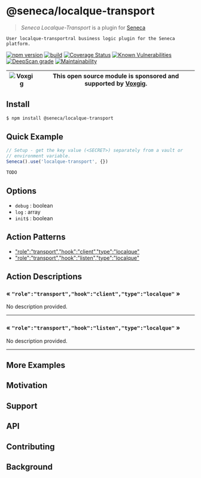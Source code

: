 # @seneca/localque-transport

> _Seneca Localque-Transport_ is a plugin for [Seneca](http://senecajs.org)

    User localque-transportral business logic plugin for the Seneca platform.

[![npm version](https://img.shields.io/npm/v/@seneca/localque-transport.svg)](https://npmjs.com/package/@seneca/localque-transport)
[![build](https://github.com/senecajs/seneca-localque-transport/actions/workflows/build.yml/badge.svg)](https://github.com/senecajs/seneca-localque-transport/actions/workflows/build.yml)
[![Coverage Status](https://coveralls.io/repos/github/senecajs/seneca-localque-transport/badge.svg?branch=main)](https://coveralls.io/github/senecajs/seneca-localque-transport?branch=main)
[![Known Vulnerabilities](https://snyk.io/test/github/senecajs/seneca-localque-transport/badge.svg)](https://snyk.io/test/github/senecajs/seneca-localque-transport)
[![DeepScan grade](https://deepscan.io/api/teams/5016/projects/20872/branches/581541/badge/grade.svg)](https://deepscan.io/dashboard#view=project&tid=5016&pid=20872&bid=581541)
[![Maintainability](https://api.codeclimate.com/v1/badges/8242b80adb8acb685afd/maintainability)](https://codeclimate.com/github/senecajs/seneca-localque-transport/maintainability)

| ![Voxgig](https://www.voxgig.com/res/img/vgt01r.png) | This open source module is sponsored and supported by [Voxgig](https://www.voxgig.com). |
| ---------------------------------------------------- | --------------------------------------------------------------------------------------- |

## Install

```sh
$ npm install @seneca/localque-transport
```

## Quick Example

```js
// Setup - get the key value (<SECRET>) separately from a vault or
// environment variable.
Seneca().use('localque-transport', {})

TODO
```

<!--START:options-->


## Options

* `debug` : boolean
* `log` : array
* `init$` : boolean


<!--END:options-->

<!--START:action-list-->


## Action Patterns

* ["role":"transport","hook":"client","type":"localque"](#-roletransporthookclienttypelocalque-)
* ["role":"transport","hook":"listen","type":"localque"](#-roletransporthooklistentypelocalque-)


<!--END:action-list-->

<!--START:action-desc-->


## Action Descriptions

### &laquo; `"role":"transport","hook":"client","type":"localque"` &raquo;

No description provided.



----------
### &laquo; `"role":"transport","hook":"listen","type":"localque"` &raquo;

No description provided.



----------


<!--END:action-desc-->

## More Examples

## Motivation

## Support

## API

## Contributing

## Background
